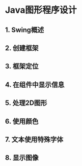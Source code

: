 # Java图形程序设计

## 1. Swing概述

## 2. 创建框架

## 3. 框架定位

## 4. 在组件中显示信息

## 5. 处理2D图形

## 6. 使用颜色

## 7. 文本使用特殊字体

## 8. 显示图像